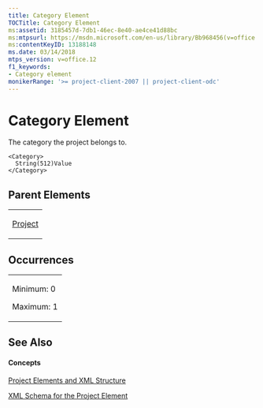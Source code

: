```yaml
---
title: Category Element
TOCTitle: Category Element
ms:assetid: 3185457d-7db1-46ec-8e40-ae4ce41d88bc
ms:mtpsurl: https://msdn.microsoft.com/en-us/library/Bb968456(v=office.12)
ms:contentKeyID: 13188148
ms.date: 03/14/2018
mtps_version: v=office.12
f1_keywords:
- Category element
monikerRange: '>= project-client-2007 || project-client-odc'
---
```


# Category Element




The category the project belongs to.

    <Category>
      String(512)Value
    </Category>

## Parent Elements

<table>
<colgroup>
<col style="width: 100%" />
</colgroup>
<tbody>
<tr class="odd">
<td><p><a href="project-element.md">Project</a></p></td>
</tr>
</tbody>
</table>

## Occurrences

<table>
<colgroup>
<col style="width: 100%" />
</colgroup>
<tbody>
<tr class="odd">
<td><p>Minimum: 0</p>
<p>Maximum: 1</p></td>
</tr>
</tbody>
</table>

## See Also

#### Concepts

[Project Elements and XML Structure](project-elements-and-xml-structure.md)

[XML Schema for the Project Element](xml-schema-for-the-project-element.md)

